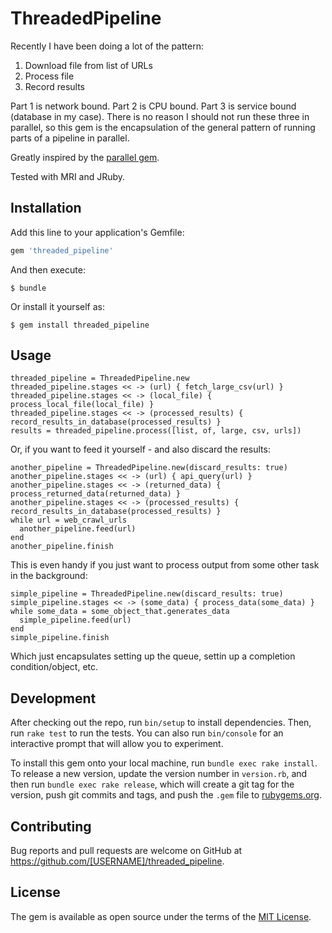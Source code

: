 # ThreadedPipeline

Recently I have been doing a lot of the pattern:
1. Download file from list of URLs
1. Process file
1. Record results

Part 1 is network bound.  Part 2 is CPU bound.  Part 3 is service bound (database in my case).  There is no reason I should not run these three in parallel, so this gem is the encapsulation of the general pattern of running parts of a pipeline in parallel.

Greatly inspired by the [parallel gem](https://github.com/grosser/parallel).

Tested with MRI and JRuby.

## Installation

Add this line to your application's Gemfile:

```ruby
gem 'threaded_pipeline'
```

And then execute:

    $ bundle

Or install it yourself as:

    $ gem install threaded_pipeline

## Usage

```
threaded_pipeline = ThreadedPipeline.new
threaded_pipeline.stages << -> (url) { fetch_large_csv(url) }
threaded_pipeline.stages << -> (local_file) { process_local_file(local_file) }
threaded_pipeline.stages << -> (processed_results) { record_results_in_database(processed_results) }
results = threaded_pipeline.process([list, of, large, csv, urls])
```

Or, if you want to feed it yourself - and also discard the results:

```
another_pipeline = ThreadedPipeline.new(discard_results: true)
another_pipeline.stages << -> (url) { api_query(url) }
another_pipeline.stages << -> (returned_data) { process_returned_data(returned_data) }
another_pipeline.stages << -> (processed_results) { record_results_in_database(processed_results) }
while url = web_crawl_urls
  another_pipeline.feed(url)
end
another_pipeline.finish
```

This is even handy if you just want to process output from some other task in the background:

```
simple_pipeline = ThreadedPipeline.new(discard_results: true)
simple_pipeline.stages << -> (some_data) { process_data(some_data) }
while some_data = some_object_that.generates_data
  simple_pipeline.feed(url)
end
simple_pipeline.finish
```

Which just encapsulates setting up the queue, settin up a completion condition/object, etc.

## Development

After checking out the repo, run `bin/setup` to install dependencies. Then, run `rake test` to run the tests. You can also run `bin/console` for an interactive prompt that will allow you to experiment.

To install this gem onto your local machine, run `bundle exec rake install`. To release a new version, update the version number in `version.rb`, and then run `bundle exec rake release`, which will create a git tag for the version, push git commits and tags, and push the `.gem` file to [rubygems.org](https://rubygems.org).

## Contributing

Bug reports and pull requests are welcome on GitHub at https://github.com/[USERNAME]/threaded_pipeline.

## License

The gem is available as open source under the terms of the [MIT License](https://opensource.org/licenses/MIT).
